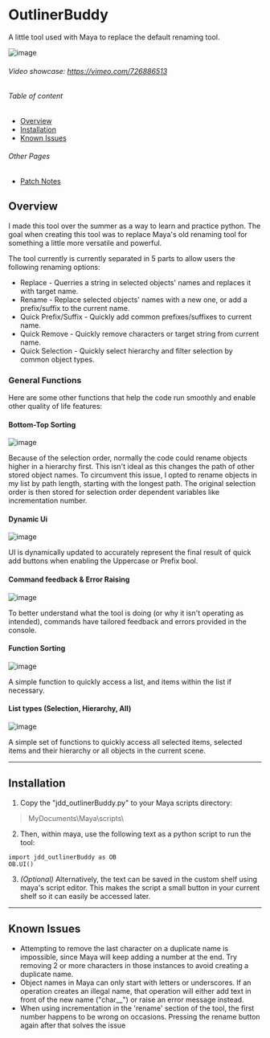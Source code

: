# OutlinerBuddy
A little tool used with Maya to replace the default renaming tool.

![image](https://user-images.githubusercontent.com/98228345/177248385-6c9e3d52-a63a-4e23-85bd-9e082ec9a1a5.png)
###### Video showcase: https://vimeo.com/726886513

###### Table of content
- [Overview](https://github.com/Jordandionduval/OutlinerBuddy#overview "Overview")
- [Installation](https://github.com/Jordandionduval/OutlinerBuddy#installation "Installation")
- [Known Issues](https://github.com/Jordandionduval/OutlinerBuddy#known-issues "Known Issues")

###### Other Pages
- [Patch Notes](../OutlinerBuddy/blob/main/PATCHNOTES.md "Go to Patch Notes page")

## Overview

I made this tool over the summer as a way to learn and practice python. The goal when creating this tool was to replace Maya's old renaming tool for something a little more versatile and powerful.

The tool currently is currently separated in 5 parts to allow users the following renaming options:
- Replace - Querries a string in selected objects' names and replaces it with target name.
- Rename - Replace selected objects' names with a new one, or add a prefix/suffix to the current name.
- Quick Prefix/Suffix - Quickly add common prefixes/suffixes to current name.
- Quick Remove - Quickly remove characters or target string from current name.
- Quick Selection - Quickly select hierarchy and filter selection by common object types.

### General Functions
Here are some other functions that help the code run smoothly and enable other quality of life features:
#### Bottom-Top Sorting
![image](https://user-images.githubusercontent.com/98228345/220977368-140d4639-2194-41b9-9647-8d59cfce4a0f.png "bottomTop_2t function")

Because of the selection order, normally the code could rename objects higher in a hierarchy first. This isn't ideal as this changes the path of other stored object names. To circumvent this issue, I opted to rename objects in my list by path length, starting with the longest path. The original selection order is then stored for selection order dependent variables like incrementation number.
#### Dynamic Ui
![image](https://user-images.githubusercontent.com/98228345/220998192-b48543d5-8f92-4ba7-be86-581bdc5351e2.png "updateQuickUi function")

UI is dynamically updated to accurately represent the final result of quick add buttons when enabling the Uppercase or Prefix bool.
#### Command feedback & Error Raising
![image](https://user-images.githubusercontent.com/98228345/221003717-0509c714-0840-43de-962e-a59de6d48a97.png "Example of possible feedbacks printed/errors raised after a command")

To better understand what the tool is doing (or why it isn't operating as intended), commands have tailored feedback and errors provided in the console.
#### Function Sorting
![image](https://user-images.githubusercontent.com/98228345/221000304-bc4d50b9-4b4a-4cc8-8c0d-fd0892a4d5d2.png "funcSort function")

A simple function to quickly access a list, and items within the list if necessary.
#### List types (Selection, Hierarchy, All)
![image](https://user-images.githubusercontent.com/98228345/220976659-39fe63d3-ab23-4f7d-9908-b0cbd812c8a8.png "listSl, listHi, listAll functions")

A simple set of functions to quickly access all selected items, selected items and their hierarchy or all objects in the current scene.

---

## Installation
1. Copy the "jdd_outlinerBuddy.py" to your Maya scripts directory:
>MyDocuments\Maya\scripts\

2. Then, within maya, use the following text as a python script to run the tool:
```
import jdd_outlinerBuddy as OB
OB.UI()
```
3. *(Optional)* Alternatively, the text can be saved in the custom shelf using maya's script editor. This makes the script a small button in your current shelf so it can easily be accessed later.

---

## Known Issues
- Attempting to remove the last character on a duplicate name is impossible, since Maya will keep adding a number at the end. Try removing 2 or more characters in those instances to avoid creating a duplicate name.
- Object names in Maya can only start with letters or underscores. If an operation creates an illegal name, that operation will either add text in front of the new name ("char__") or raise an error message instead.
- When using incrementation in the 'rename' section of the tool, the first number happens to be wrong on occasions. Pressing the rename button again after that solves the issue
